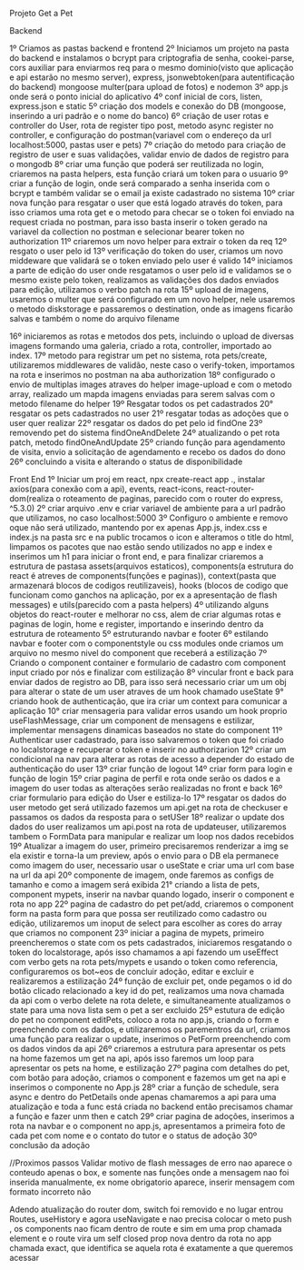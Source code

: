 Projeto Get a Pet

Backend

1º Criamos as pastas backend e frontend
2º Iniciamos um projeto na pasta do backend e instalamos o bcrypt para criptografia de senha, cookei-parse, cors auxiliar para enviarmos req para o mesmo dominio(visto que aplicação e api estarão no mesmo server), express, jsonwebtoken(para autentificação do backend) mongoose multer(para upload de fotos) e nodemon
3º app.js onde será o ponto inicial do aplicativo
4º conf inicial de cors, listen, express.json e static
5º criação dos models e conexão do DB (mongoose, inserindo a uri padrão e o nome do banco)
6º criação de user rotas e controller do User, rota de register tipo post, metodo async register no controller, e configuração do postman(variavel com o endereço da url localhost:5000, pastas user e pets)
7º criação do metodo para criação de registro de user e suas validações, validar envio de dados de registro para o mongodb
8º criar uma função que poderá ser reutilizada no login, criaremos na pasta helpers, esta função criará um token para o usuario
9º criar a função de login, onde será comparado a senha inserida com o bcrypt e também validar se o email ja existe cadastrado no sistema
10º criar nova função para resgatar o user que está logado através do token, para isso criamos uma rota get e o metodo para checar se o token foi enviado na request criada no postman, para isso basta inserir o token gerado na variavel da collection no postman e selecionar bearer token no authorization
11º criaremos um novo helper para extrair o token da req
12º resgato o user pelo id
13º verificação do token do user, criamos um novo middeware que validará se o token enviado pelo user é valido
14º iniciamos a parte de edição do user onde resgatamos o user pelo id e validamos se o mesmo existe pelo token, realizamos as validações dos dados enviados para edição, utilizamos o verbo patch na rota
15º upload de imagens, usaremos o multer que será configurado em um novo helper, nele usaremos o metodo diskstorage e passaremos o destination, onde as imagens ficarão salvas e também o nome do arquivo filename

16º iniciaremos as rotas e metodos dos pets, incluindo o upload de diversas imagens formando uma galeria, criado a rota, controller, importado ao index.
17º metodo para registrar um pet no sistema, rota pets/create, utilizaremos middlewares de validão, neste caso o verify-token, importamos na rota e inserimos no postman na aba authorization
18º configurado o envio de multiplas images atraves do helper image-upload e com o metodo array, realizado um mapda imagens enviadas para serem salvas com o metodo filename do helper
19º Resgatar todos os pet cadastrados
20° resgatar os pets cadastrados no user
21º resgatar todas as adoções que o user quer realizar
22º resgatar os dados do pet pelo id findOne
23º removendo pet do sistema findOneAndDelete
24º atualizando o pet rota patch, metodo findOneAndUpdate
25º criando função para agendamento de visita, envio a solicitação de agendamento e recebo os dados do dono
26º concluindo a visita e alterando o status de disponibilidade

Front End
1º Iniciar um proj em react, npx create-react app ., instalar axios(para conexão com a api), events, react-icons, react-router-dom(realiza o roteamento de paginas, parecido com o router do express, ^5.3.0)
2º criar arquivo .env e criar variavel de ambiente para a url padrão que utilizamos, no caso localhost:5000
3º Configuro o ambiente e removo oque não será utilizado, mantendo por ex apenas App.js, index.css e index.js na pasta src e na public trocamos o icon e alteramos o title do html, limpamos os pacotes que nao estão sendo utilizados no app e index e inserimos um h1 para iniciar o front end, e para finalizar criaremos a estrutura de pastasa assets(arquivos estaticos), components(a estrutura do react é atreves de components(funções e paginas)), context(pasta que armazenará blocos de codigos reutilizaveis), hooks (blocos de codigo que funcionam como ganchos na aplicação, por ex a apresentação de flash messages) e utils(parecido com a pasta helpers)
4º utilizando alguns objetos do react-router e melhorar no css, alem de criar algumas rotas e paginas de login, home e register, importando e inserindo dentro da estrutura de roteamento
5º estruturando navbar e footer
6º estilando navbar e footer com o componentstyle ou css modules onde criamos um arquivo no mesmo nivel do component que receberá a estilização
7º Criando o component container e formulario de cadastro com component input criado por nós e finalizar com estilização
8º vincular front e back para enviar dados de registro ao DB, para isso será necessario criar um um obj para alterar o state de um user atraves de um hook chamado useState
9° criando hook de authenticação, que ira criar um context para comunicar a aplicação 
10° criar mensageria para validar erros usando um hook proprio useFlashMessage, criar um component de mensagens e estilizar, implementar mensagens dinamicas baseados no state do component
11º Authenticar user cadastrado, para isso salvaremos o token que foi criado no localstorage e recuperar o token e inserir no authorizarion
12º criar um condicional na nav para alterar as rotas de acesso a depender do estado de authenticação do user
13º criar função de logout
14º criar form para login e função de login
15º criar pagina de perfil e rota onde serão os dados e a imagem do user todas as alterações serão realizadas no front e back
16º criar formulario para edição do User e estiliza-lo
17º resgatar os dados do user metodo get será utilizado fazemos um api.get na rota de checkuser e passamos os dados da resposta para o setUSer
18º realizar o update dos dados do user realizamos um api.post na rota de updateuser, utilizaremos tambem o FormData para manipular e realizar um loop nos dados recebidos
19º Atualizar a imagem do user, primeiro precisaremos renderizar a img se ela existir e torna-la um preview, após o envio para o DB ela permanece como imagem do user, necessario usar o useState e criar uma url com base na url da api
20º componente de imagem, onde faremos as configs de tamanho e como a imagem será exibida
21° criando a lista de pets, component mypets, inserir na navbar quando logado, inserir o component e rota no app
22º pagina de cadastro do pet pet/add, criaremos o component form na pasta form para que possa ser reutilizado como cadastro ou edição, utilizaremos um inoput de select para escolher as cores do array que criamos no component
23º iniciar a pagina de mypets, primeiro preencheremos o state com os pets cadastrados, iniciaremos resgatando o token do localstorage, após isso chamamos a api fazendo um useEffect com verbo gets na rota pets/mypets e usando o token como referencia, configuraremos os bot~eos de concluir adoção, editar e excluir e realizaremos a estilização
24º função de excluir pet, onde pegamos o id do botão clicado relacionado a key id do pet, realizamos uma nova chamada da api com o verbo delete na rota delete, e simultaneamente atualizamos o state para uma nova lista sem o pet a ser excluido
25º estutura de edição do pet no component editPets, coloco a rota no app.js, criando o form e preenchendo com os dados, e utilizaremos os parementros da url, criamos uma função para realizar o update, inserimos o PetForm preenchendo com os dados vindos da api
26º criaremos a estrutura para apresentar os pets na home fazemos um get na api, após isso faremos um loop para apresentar os pets na home, e estilização
27º pagina com detalhes do pet, com botão para adoção, criamos o component e fazemos um get na api e inserimos o componente no App.js
28º criar a função de schedule, sera async e dentro do PetDetails onde apenas chamaremos a api para uma atualização e toda a func está criada no backend então precisamos chamar a função e fazer unm then e catch
29º criar pagina de adoções, inserimos a rota na navbar e o component no app.js, apresentamos a primeira foto de cada pet com nome e o contato do tutor e o status de adoção
30º conclusão da adoção

//Proximos passos
Validar motivo de flash messages de erro nao aparece o conteudo apenas o box, e somente nas funções onde a mensagem nao foi inserida manualmente, ex nome obrigatorio aparece, inserir mensagem com formato incorreto não

Adendo atualização do router dom, switch foi removido e no lugar entrou Routes, useHistory e agora useNavigate e nao precisa colocar o meto push , os components nao ficam dentro de route e sim em uma prop chamada element e o route vira um self closed
prop nova dentro da rota no app chamada exact, que identifica se aquela rota é exatamente a que queremos acessar